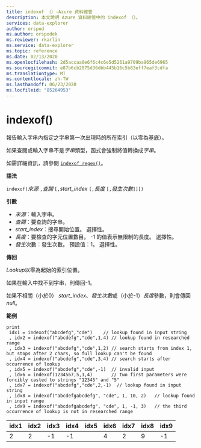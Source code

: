```yaml
---
title: indexof （）-Azure 資料總管
description: 本文說明 Azure 資料總管中的 indexof （）。
services: data-explorer
author: orspod
ms.author: orspodek
ms.reviewer: rkarlin
ms.service: data-explorer
ms.topic: reference
ms.date: 02/13/2020
ms.openlocfilehash: 2d5accaa0e6f6c4c6e5d5261a9709ba965de6965
ms.sourcegitcommit: e87b6cb2075d36dbb445b16c5b83eff7eaf3cdfa
ms.translationtype: MT
ms.contentlocale: zh-TW
ms.lasthandoff: 06/23/2020
ms.locfileid: "85264953"
---
```

# <a name="indexof"></a>indexof()

報告輸入字串內指定之字串第一次出現時的所在索引（以零為基底）。

如果查閱或輸入字串不是*字串*類型，函式會強制將值轉換成*字串*。

如需詳細資訊，請參閱 [`indexof_regex()`](indexofregexfunction.md)。

**語法**

`indexof(`*來源* `,`*查閱* `[,`*start_index* `[,`*長度* `[,`*發生次數*`]]])`

**引數**

* *來源*：輸入字串。  
* *查閱*：要查詢的字串。
* *start_index*：搜尋開始位置。 選擇性。
* *長度*：要檢查的字元位置數目。 -1 的值表示無限制的長度。 選擇性。
* *發生*次數：發生次數。 預設值：1。 選擇性。

**傳回**

*Lookup*以零為起始的索引位置。

如果在輸入中找不到字串，則傳回-1。

如果不相關（小於0） *start_index*、*發生次數*或（小於-1）*長度*參數，則會傳回*null*。

**範例**
```kusto
print
 idx1 = indexof("abcdefg","cde")    // lookup found in input string
 , idx2 = indexof("abcdefg","cde",1,4) // lookup found in researched range 
 , idx3 = indexof("abcdefg","cde",1,2) // search starts from index 1, but stops after 2 chars, so full lookup can't be found
 , idx4 = indexof("abcdefg","cde",3,4) // search starts after occurrence of lookup
 , idx5 = indexof("abcdefg","cde",-1)  // invalid input
 , idx6 = indexof(1234567,5,1,4)       // two first parameters were forcibly casted to strings "12345" and "5"
 , idx7 = indexof("abcdefg","cde",2,-1)  // lookup found in input string
 , idx8 = indexof("abcdefgabcdefg", "cde", 1, 10, 2)   // lookup found in input range
 , idx9 = indexof("abcdefgabcdefg", "cde", 1, -1, 3)   // the third occurrence of lookup is not in researched range
```

|idx1|idx2|idx3|idx4|idx5|idx6|idx7|idx8|idx9|
|----|----|----|----|----|----|----|----|----|
|2   |2   |-1  |-1  |    |4   |2   |9   |-1  |
